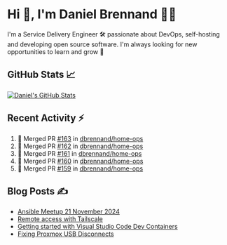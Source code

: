 # Hi 👋, I'm Daniel Brennand 👨‍💻

I'm a Service Delivery Engineer 🛠 passionate about DevOps, self-hosting and developing open source software. I'm always looking for new opportunities to learn and grow 🌱

## GitHub Stats 📈

[![Daniel's GitHub Stats](https://github-readme-stats.vercel.app/api?username=dbrennand&show_icons=true&count_private=true&hide_border=true&theme=dark)](https://github.com/anuraghazra/github-readme-stats)

## Recent Activity ⚡

<!--START_SECTION:activity-->
1. 🎉 Merged PR [#163](https://github.com/dbrennand/home-ops/pull/163) in [dbrennand/home-ops](https://github.com/dbrennand/home-ops)
2. 🎉 Merged PR [#162](https://github.com/dbrennand/home-ops/pull/162) in [dbrennand/home-ops](https://github.com/dbrennand/home-ops)
3. 🎉 Merged PR [#161](https://github.com/dbrennand/home-ops/pull/161) in [dbrennand/home-ops](https://github.com/dbrennand/home-ops)
4. 🎉 Merged PR [#160](https://github.com/dbrennand/home-ops/pull/160) in [dbrennand/home-ops](https://github.com/dbrennand/home-ops)
5. 🎉 Merged PR [#159](https://github.com/dbrennand/home-ops/pull/159) in [dbrennand/home-ops](https://github.com/dbrennand/home-ops)
<!--END_SECTION:activity-->

## Blog Posts ✍

<!-- BLOG-POST-LIST:START -->
- [Ansible Meetup 21 November 2024](https://danielbrennand.com/blog/ansible-meetup-21-november/)
- [Remote access with Tailscale](https://danielbrennand.com/blog/tailscale/)
- [Getting started with Visual Studio Code Dev Containers](https://danielbrennand.com/blog/vscode-dev-containers/)
- [Fixing Proxmox USB Disconnects](https://danielbrennand.com/blog/proxmox-fix-usb-disconnect/)
<!-- BLOG-POST-LIST:END -->
